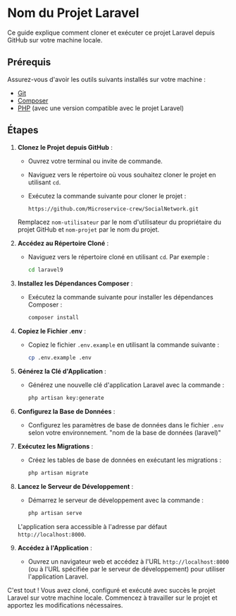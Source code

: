 # Nom du Projet Laravel

Ce guide explique comment cloner et exécuter ce projet Laravel depuis GitHub sur votre machine locale.

## Prérequis

Assurez-vous d'avoir les outils suivants installés sur votre machine :
- [Git](https://git-scm.com/)
- [Composer](https://getcomposer.org/)
- [PHP](https://www.php.net/) (avec une version compatible avec le projet Laravel)

## Étapes

1. **Clonez le Projet depuis GitHub** :
   - Ouvrez votre terminal ou invite de commande.
   - Naviguez vers le répertoire où vous souhaitez cloner le projet en utilisant `cd`.
   - Exécutez la commande suivante pour cloner le projet :

     ```bash
     https://github.com/Microservice-crew/SocialNetwork.git
     ```

   Remplacez `nom-utilisateur` par le nom d'utilisateur du propriétaire du projet GitHub et `nom-projet` par le nom du projet.

2. **Accédez au Répertoire Cloné** :
   - Naviguez vers le répertoire cloné en utilisant `cd`. Par exemple :

     ```bash
     cd laravel9
     ```

3. **Installez les Dépendances Composer** :
   - Exécutez la commande suivante pour installer les dépendances Composer :

     ```bash
     composer install
     ```

4. **Copiez le Fichier .env** :
   - Copiez le fichier `.env.example` en utilisant la commande suivante :

     ```bash
     cp .env.example .env
     ```

5. **Générez la Clé d'Application** :
   - Générez une nouvelle clé d'application Laravel avec la commande :

     ```bash
     php artisan key:generate
     ```

6. **Configurez la Base de Données** :
   - Configurez les paramètres de base de données dans le fichier `.env` selon votre environnement. "nom de la base de données (laravel)"

7. **Exécutez les Migrations** :
   - Créez les tables de base de données en exécutant les migrations :

     ```bash
     php artisan migrate
     ```

8. **Lancez le Serveur de Développement** :
   - Démarrez le serveur de développement avec la commande :

     ```bash
     php artisan serve
     ```

   L'application sera accessible à l'adresse par défaut `http://localhost:8000`.

9. **Accédez à l'Application** :
   - Ouvrez un navigateur web et accédez à l'URL `http://localhost:8000` (ou à l'URL spécifiée par le serveur de développement) pour utiliser l'application Laravel.

C'est tout ! Vous avez cloné, configuré et exécuté avec succès le projet Laravel sur votre machine locale. Commencez à travailler sur le projet et apportez les modifications nécessaires.
